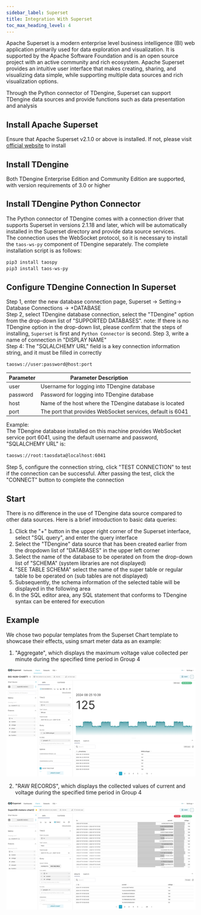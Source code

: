 ```yaml
---
sidebar_label: Superset
title: Integration With Superset
toc_max_heading_level: 4
---
```

Apache Superset is a modern enterprise level business intelligence (BI) web application primarily used for data exploration and visualization.
It is supported by the Apache Software Foundation and is an open source project with an active community and rich ecosystem.
Apache Superset provides an intuitive user interface that makes creating, sharing, and visualizing data simple, while supporting multiple data sources and rich visualization options.  

Through the Python connector of TDengine, Superset can support TDengine data sources and provide functions such as data presentation and analysis  

## Install Apache Superset

Ensure that Apache Superset v2.1.0 or above is installed. If not, please visit [official website](https://superset.apache.org/) to install  

## Install TDengine

Both TDengine Enterprise Edition and Community Edition are supported, with version requirements of 3.0 or higher  

## Install TDengine Python Connector

The Python connector of TDengine comes with a connection driver that supports Superset in versions 2.1.18 and later, which will be automatically installed in the Superset directory and provide data source services.  
The connection uses the WebSocket protocol, so it is necessary to install the `taos-ws-py` component of TDengine separately. The complete installation script is as follows:  
```bash
pip3 install taospy
pip3 install taos-ws-py
```

## Configure TDengine Connection In Superset

Step 1, enter the new database connection page, Superset -> Setting-> Database Connections -> +DATABASE   
Step 2, select TDengine database connection, select the "TDengine" option from the drop-down list of "SUPPORTED DATABASES". 
note: If there is no TDengine option in the drop-down list, please confirm that the steps of installing, `Superset` is first and `Python Connector` is second.
Step 3, write a name of connection in "DISPLAY NAME"  
Step 4: The "SQLALCHEMY URL" field is a key connection information string, and it must be filled in correctly  
```bash
taosws://user:password@host:port
```
| Parameter  | &nbsp;&nbsp;&nbsp;&nbsp;&nbsp;&nbsp;&nbsp;&nbsp;&nbsp;&nbsp;&nbsp;&nbsp;&nbsp;&nbsp;&nbsp;&nbsp;&nbsp;&nbsp;&nbsp;&nbsp;&nbsp;Parameter Description |
|:---------- |:---------------------------------------------------------   |
|user        | Username for logging into TDengine database                 |   
|password    | Password for logging into TDengine database                 |
|host        | Name of the host where the TDengine database is located     |
|port        | The port that provides WebSocket services, default is 6041  |

Example:  
The TDengine database installed on this machine provides WebSocket service port 6041, using the default username and password, "SQLALCHEMY URL" is:
```bash
taosws://root:taosdata@localhost:6041  
```
Step 5, configure the connection string, click "TEST CONNECTION" to test if the connection can be successful. After passing the test, click the "CONNECT" button to complete the connection  
       

## Start

There is no difference in the use of TDengine data source compared to other data sources. Here is a brief introduction to basic data queries:  
1. Click the "+" button in the upper right corner of the Superset interface, select "SQL query", and enter the query interface  
2. Select the "TDengine" data source that has been created earlier from the dropdown list of "DATABASES" in the upper left corner
3. Select the name of the database to be operated on from the drop-down list of "SCHEMA" (system libraries are not displayed)  
4. "SEE TABLE SCHEMA" select the name of the super table or regular table to be operated on (sub tables are not displayed)  
5. Subsequently, the schema information of the selected table will be displayed in the following area  
6. In the SQL editor area, any SQL statement that conforms to TDengine syntax can be entered for execution  

## Example

We chose two popular templates from the Superset Chart template to showcase their effects, using smart meter data as an example:  

1. "Aggregate", which displays the maximum voltage value collected per minute during the specified time period in Group 4  

![superset-demo1](./superset-demo1.jpeg)  

2. "RAW RECORDS", which displays the collected values of current and voltage during the specified time period in Group 4  

![superset-demo2](./superset-demo2.jpeg)  